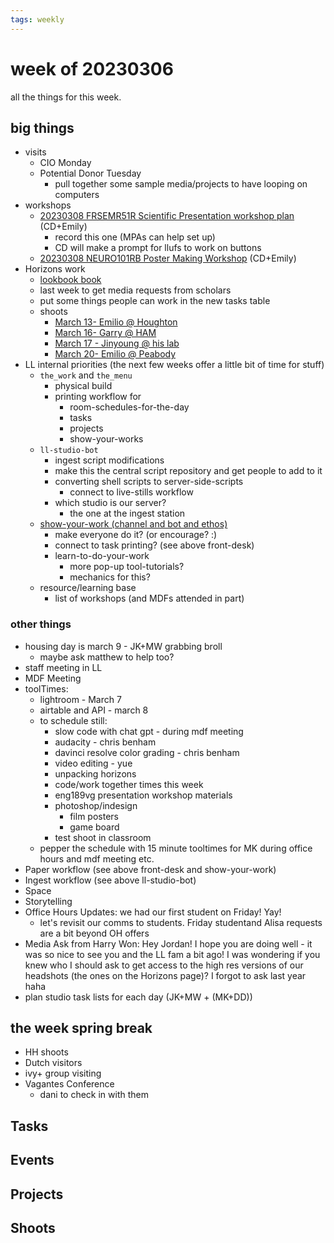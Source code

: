 ```yaml
---
tags: weekly
---
```


# week of 20230306

all the things for this week.

## big things

* visits
    * CIO Monday
    * Potential Donor Tuesday
        * pull together some sample media/projects to have looping on computers
* workshops
    * [20230308 FRSEMR51R Scientific Presentation workshop plan](/J1i9mCHuT4-U3MNeNRl95A) (CD+Emily)
        * record this one (MPAs can help set up)
        * CD will make a prompt for llufs to work on buttons
    * [20230308 NEURO101RB Poster Making Workshop](https://hackmd.io/@mdf-22-23/SymE-bKAi) (CD+Emily)
* Horizons work
    * [lookbook book](https://hackmd.io/@ll-22-23/rJIqhIF2o/%2FNNqoqIX3RR2Mi1CWI104Ag)
    * last week to get media requests from scholars
    * put some things people can work in the new tasks table
    * shoots
        * [March 13- Emilio @ Houghton](/hOsKUv1PQw20agL7KeTcMQ)
        * [March 16- Garry @ HAM](/20AFGn1-ScK1MItDWFEKPg)
        * [March 17 - Jinyoung @ his lab](/1CJRFiMUQy288QR8aBE_zA)
        * [March 20- Emilio @ Peabody](/IJTwuLg6SqmdxedsWGlWQg)
* LL internal priorities (the next few weeks offer a little bit of time for stuff)
    * `the_work` and `the_menu`
        * physical build
        * printing workflow for
            * room-schedules-for-the-day
            * tasks
            * projects
            * show-your-works
    * `ll-studio-bot`
        * ingest script modifications
        * make this the central script repository and get people to add to it
        * converting shell scripts to server-side-scripts
            * connect to live-stills workflow 
        * which studio is our server?
            * the one at the ingest station
    * [show-your-work (channel and bot and ethos)](/ZmhuFx61SOyFww-zlqt19w)
        * make everyone do it? (or encourage? :)
        * connect to task printing? (see above front-desk)
        * learn-to-do-your-work
            * more pop-up tool-tutorials?
            * mechanics for this?
    * resource/learning base
        * list of workshops (and MDFs attended in part)

### other things

* housing day is march 9 - JK+MW grabbing broll
    * maybe ask matthew to help too?
* staff meeting in LL
* MDF Meeting
* toolTimes:
    * lightroom - March 7
    * airtable and API - march 8
    * to schedule still:
        * slow code with chat gpt - during mdf meeting
        * audacity - chris benham
        * davinci resolve color grading - chris benham
        * video editing - yue
        * unpacking horizons 
        * code/work together times this week
        * eng189vg presentation workshop materials 
        * photoshop/indesign
            * film posters
            * game board
        * test shoot in classroom
    * pepper the schedule with 15 minute tooltimes for MK during office hours and mdf meeting etc.
* Paper workflow (see above front-desk and show-your-work)
* Ingest workflow (see above ll-studio-bot)
* Space
* Storytelling
* Office Hours Updates: we had our first student on Friday! Yay! 
    * let's revisit our comms to students. Friday studentand Alisa requests are a bit beyond OH offers
* Media Ask from Harry Won: Hey Jordan! I hope you are doing well - it was so nice to see you and the LL fam a bit ago! I was wondering if you knew who I should ask to get access to the high res versions of our headshots (the ones on the Horizons page)? I forgot to ask last year haha
* plan studio task lists for each day (JK+MW + (MK+DD))


## the week spring break
* HH shoots
* Dutch visitors
* ivy+ group visiting
* Vagantes Conference
    * dani to check in with them

## Tasks

## Events

## Projects

## Shoots
